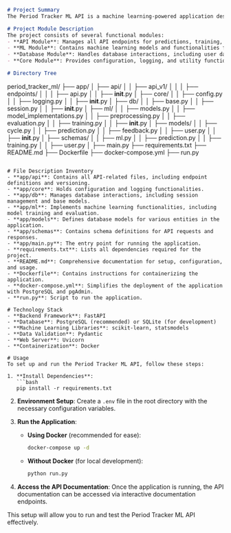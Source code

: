 ```markdown
# Project Summary
The Period Tracker ML API is a machine learning-powered application designed to predict menstrual cycles, fertility windows, and ovulation dates. This project utilizes various machine learning models, including ARIMA, Random Forest, and Gradient Boosting, to provide personalized health insights based on user data. The backend is built with FastAPI, ensuring efficient API development and deployment, while a PostgreSQL database is used for data storage, enabling robust user data management.

# Project Module Description
The project consists of several functional modules:
- **API Module**: Manages all API endpoints for predictions, training, and user interactions.
- **ML Module**: Contains machine learning models and functionalities for preprocessing, training, and evaluation.
- **Database Module**: Handles database interactions, including user data management and model storage.
- **Core Module**: Provides configuration, logging, and utility functions for the application.

# Directory Tree
```
period_tracker_ml/
├── app/
│   ├── api/
│   │   ├── api_v1/
│   │   │   ├── endpoints/
│   │   │   ├── api.py
│   │   ├── __init__.py
│   ├── core/
│   │   ├── config.py
│   │   ├── logging.py
│   │   ├── __init__.py
│   ├── db/
│   │   ├── base.py
│   │   ├── session.py
│   │   ├── __init__.py
│   ├── ml/
│   │   ├── models.py
│   │   ├── model_implementations.py
│   │   ├── preprocessing.py
│   │   ├── evaluation.py
│   │   ├── training.py
│   │   ├── __init__.py
│   ├── models/
│   │   ├── cycle.py
│   │   ├── prediction.py
│   │   ├── feedback.py
│   │   ├── user.py
│   │   ├── __init__.py
│   ├── schemas/
│   │   ├── ml.py
│   │   ├── prediction.py
│   │   ├── training.py
│   │   ├── user.py
│   ├── main.py
├── requirements.txt
├── README.md
├── Dockerfile
├── docker-compose.yml
├── run.py
```

# File Description Inventory
- **app/api**: Contains all API-related files, including endpoint definitions and versioning.
- **app/core**: Holds configuration and logging functionalities.
- **app/db**: Manages database interactions, including session management and base models.
- **app/ml**: Implements machine learning functionalities, including model training and evaluation.
- **app/models**: Defines database models for various entities in the application.
- **app/schemas**: Contains schema definitions for API requests and responses.
- **app/main.py**: The entry point for running the application.
- **requirements.txt**: Lists all dependencies required for the project.
- **README.md**: Comprehensive documentation for setup, configuration, and usage.
- **Dockerfile**: Contains instructions for containerizing the application.
- **docker-compose.yml**: Simplifies the deployment of the application with PostgreSQL and pgAdmin.
- **run.py**: Script to run the application.

# Technology Stack
- **Backend Framework**: FastAPI
- **Database**: PostgreSQL (recommended) or SQLite (for development)
- **Machine Learning Libraries**: scikit-learn, statsmodels
- **Data Validation**: Pydantic
- **Web Server**: Uvicorn
- **Containerization**: Docker

# Usage
To set up and run the Period Tracker ML API, follow these steps:

1. **Install Dependencies**:
   ```bash
   pip install -r requirements.txt
   ```

2. **Environment Setup**:
   Create a `.env` file in the root directory with the necessary configuration variables.

3. **Run the Application**:
   - **Using Docker** (recommended for ease):
     ```bash
     docker-compose up -d
     ```
   - **Without Docker** (for local development):
     ```bash
     python run.py
     ```

4. **Access the API Documentation**:
   Once the application is running, the API documentation can be accessed via interactive documentation endpoints.

This setup will allow you to run and test the Period Tracker ML API effectively.
```